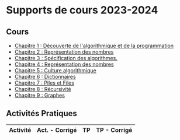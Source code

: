 
# Supports de cours 2023-2024

## Cours

* [Chapitre 1 : Découverte de l'algorithmique et de la programmation](https://github.com/xpessoles/2023_2024_Enseignements/blob/main/PTSI/01_Introduction/01_Introduction_Eleve.pdf)
* [Chapitre 2 : Représentation des nombres](https://github.com/xpessoles/2023_2024_Enseignements/blob/main/PTSI/02_RepresentationNombres/02_RepresentationNombres_Eleve.pdf)
* [Chapitre 3 : Spécification des algorithmes.](https://github.com/xpessoles/2023_2024_Enseignements/blob/main/PTSI/03_SpecificationAlgorithmes/03_SpecificationAlgorithmes.pdf)
* [Chapitre 4 : Représentation des nombres](https://github.com/xpessoles/2023_2024_Enseignements/blob/main/PTSI/04_AnalyseAlgorithmes/04_AnalyseAlgorithmes.pdf)
* [Chapitre 5 : Culture algorithmique](https://github.com/xpessoles/2023_2024_Enseignements/blob/main/PTSI/05_CultureAlgorithmique/05_CultureAlgorithmique.pdf)
* [Chapitre 6 : Dictionnaires](https://github.com/xpessoles/2023_2024_Enseignements/blob/main/PTSI/06_Dictionnaires/06_Dictionnaires.pdf)
* [Chapitre 7 : Piles et Files](https://github.com/xpessoles/2023_2024_Enseignements/blob/main/PTSI/07_PilesFiles/07_PilesFiles.pdf)
* [Chapitre 8 : Récursivité](https://github.com/xpessoles/2023_2024_Enseignements/blob/main/PTSI/08_Recursivite/08_Recursivite.pdf)
* [Chapitre 9 : Graphes](https://github.com/xpessoles/2023_2024_Enseignements/blob/main/PTSI/09_Graphes/09_Graphes.pdf)

		

## Activités Pratiques
| Activité | Act. - Corrigé | TP   | TP - Corrigé |
| -------- | -------------- | :--: | :----------: | 
